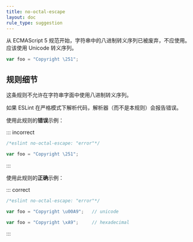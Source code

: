```yaml
---
title: no-octal-escape
layout: doc
rule_type: suggestion
---
```


从 ECMAScript 5 规范开始，字符串中的八进制转义序列已被废弃，不应使用。应该使用 Unicode 转义序列。

```js
var foo = "Copyright \251";
```

## 规则细节

这条规则不允许在字符串字面中使用八进制转义序列。

如果 ESLint 在严格模式下解析代码，解析器（而不是本规则）会报告错误。

使用此规则的**错误**示例：

::: incorrect

```js
/*eslint no-octal-escape: "error"*/

var foo = "Copyright \251";
```

:::

使用此规则的**正确**示例：

::: correct

```js
/*eslint no-octal-escape: "error"*/

var foo = "Copyright \u00A9";   // unicode

var foo = "Copyright \xA9";     // hexadecimal
```

:::
